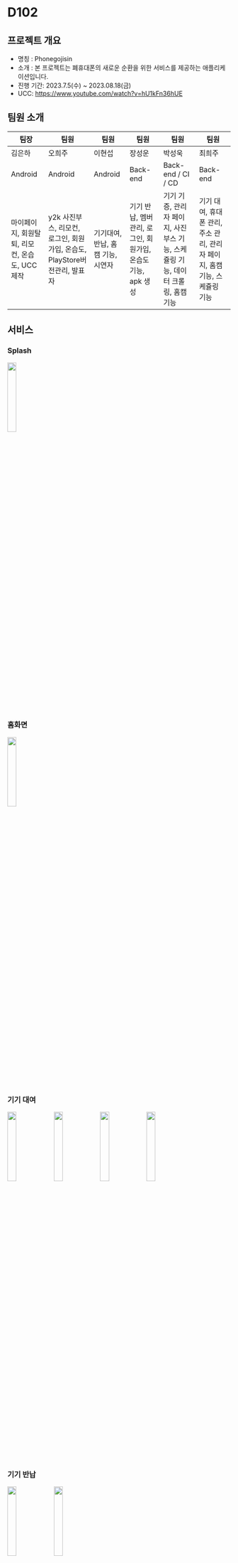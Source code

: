 # D102
## 프로젝트 개요

- 명칭 : Phonegojisin
- 소개 : 본 프로젝트는 폐휴대폰의 새로운 순환을 위한 서비스를 제공하는 애플리케이션입니다.
- 진행 기간: 2023.7.5(수) ~ 2023.08.18(금)
- UCC: https://www.youtube.com/watch?v=hU1kFn36hUE

## 팀원 소개

| 팀장 | 팀원 | 팀원 | 팀원 | 팀원 | 팀원 |
| --- | --- | --- | --- | --- | --- |
| 김은하 | 오희주 | 이현섭 | 장성운 | 박성욱 | 최희주 |
| Android | Android | Android | Back-end | Back-end / CI / CD | Back-end |
| 마이페이지, 회원탈퇴, 리모컨, 온습도, UCC제작 | y2k 사진부스, 리모컨, 로그인, 회원가입, 온습도, PlayStore버전관리, 발표자 |기기대여, 반납, 홈캠 기능, 시연자 | 기기 반납, 멤버 관리, 로그인, 회원가입, 온습도 기능, apk 생성 | 기기 기증, 관리자 페이지, 사진 부스 기능, 스케쥴링 기능, 데이터 크롤링, 홈캠 기능 | 기기 대여, 휴대폰 관리, 주소 관리, 관리자 페이지, 홈캠 기능, 스케쥴링 기능 |
 
## 서비스

### Splash
<img src="https://github.com/leehandsub/phonegojisin/assets/35682233/dc90f3a3-b51c-45bb-8f7d-401952ee8549" width="20%">

### 홈화면
<img src="https://github.com/leehandsub/phonegojisin/assets/35682233/2b2592ff-872c-42ae-b428-511a3aa71542" width="20%">

### 기기 대여
<img src="https://github.com/leehandsub/phonegojisin/assets/35682233/3f74c9b3-62ee-45f0-b604-85dd75eb8df4" width="20%">
<img src="https://github.com/leehandsub/phonegojisin/assets/35682233/eb0a3d67-5650-4728-8f83-60971aa0acca" width="20%">
<img src="https://github.com/leehandsub/phonegojisin/assets/35682233/d9a657d5-7770-432c-972f-e67c399a1cec" width="20%">
<img src="https://github.com/leehandsub/phonegojisin/assets/35682233/1805ea25-dc42-4f7a-b927-3f9e3d949155" width="20%">

### 기기 반납
<img src="https://github.com/leehandsub/phonegojisin/assets/35682233/cb3dcebd-7fc8-4287-86eb-f2b6c0eb0618" width="20%">
<img src="https://github.com/leehandsub/phonegojisin/assets/35682233/85a45512-b5da-43ec-8178-de5b8d6767eb" width="20%">

### 기기 기증
<img src="https://github.com/leehandsub/phonegojisin/assets/35682233/e1eb8bb7-74c0-4b97-9cda-67fdfe1c04d5" width="20%">
<img src="https://github.com/leehandsub/phonegojisin/assets/35682233/b7810479-7161-4b6a-ade8-43e076570e8f" width="20%">
<img src="https://github.com/leehandsub/phonegojisin/assets/35682233/94a579bc-8f51-4239-9401-f8b671053ac4" width="20%">
<img src="https://github.com/leehandsub/phonegojisin/assets/35682233/02dfb5bb-9cf5-4cb5-8460-3c055c5e0f48" width="20%">

### 플러스 기능
<img src="https://github.com/leehandsub/phonegojisin/assets/35682233/24bb3e61-e999-4934-ad6b-7959a06151fa" width="20%">

### 플러스 기능 사진
<img src="https://github.com/leehandsub/phonegojisin/assets/35682233/09de97a8-f88a-4cfe-9014-0ef57329270d" width="20%">
<img src="https://github.com/leehandsub/phonegojisin/assets/35682233/fb7f2ae6-5fff-4e11-bc36-90630ae223fe" width="20%">

### 사진 영상
<video src="https://github.com/leehandsub/phonegojisin/assets/35682233/2c472cdf-7900-45f2-a88d-e45243831f53" width="20%"></video>

### 플러스 기능 리모컨
<img src="https://github.com/leehandsub/phonegojisin/assets/35682233/447f8923-5635-4359-87cb-3caf97bba3d5" width="20%">

### 리모컨 영상
<video src="https://github.com/leehandsub/phonegojisin/assets/35682233/06c488ef-d8f0-4647-9a2e-b31fcf9727ea"></video>

### 마이페이지
<img src="https://github.com/leehandsub/phonegojisin/assets/35682233/868cb31b-38bc-4f49-b036-0812dd0f857e" width="20%">
<img src="https://github.com/leehandsub/phonegojisin/assets/35682233/be5d697b-7a39-444e-b165-cd1abdfd1296" width="20%">
<img src="https://github.com/leehandsub/phonegojisin/assets/35682233/0cd90734-eec5-4df1-9ebb-0bd2f1aa391f" width="20%">
<img src="https://github.com/leehandsub/phonegojisin/assets/35682233/5749ef5b-cd3a-4d24-a3d7-8d53604272f9" width="20%">
<img src="https://github.com/leehandsub/phonegojisin/assets/35682233/e4611a6b-f441-4fda-a0d7-493d7d30c8d7" width="20%">
<img src="https://github.com/leehandsub/phonegojisin/assets/35682233/7c574630-1137-4e1d-97fd-71f9c76e8ac3" width="20%">

## ✅ 기술 스택

**Front End**

- Android Studio : Electric eel
- Dagger-Hilt
- Retrofit
- Kotlin

**Back End**

- Spring boot
- JPA DATA
- Querydsl
- MySQL
- Swagger
- Spring Security
- JWT
- Quartz

**CI/CD**

- Docker
- Docker hub
- Ec2
- Nginx
- Jenkins
- Openvidu

## 협업툴

- Git
- Notion
- Jira
- Discord
- Figma
- MatterMost
- Canva

---

## ✅ 협업 환경

- Gitlab
    - 코드 버전 관리
    - MR를 통한 코드 리뷰
    - git flow 전략
- JIRA
    - 매주 목표 설정
    - 스프린트를 통해서 팀원이 현재 하고 있는 작업 확인
    - 번다운 차트를 통해서 한주의 작업 분석
- Notion
    - 프로젝트 일정 관리
    - 회의록 정리
    - 컨벤션 정리
    - 기능 명세서 정리
    - API 및 ERD 문서 정리
    - 각종 자료 공유
- 스크럼
    - 매일 아침 약 10분 내외로 각자의 진행상황 등을 공유

---

## ✅ Figma

[폰고지신 피그마](https://www.figma.com/file/CENINbPrMLGZ6o2EdWEITj/D102?type=design&node-id=120-230&mode=design&t=EH9dzT9dMTsRUMHE-0)
